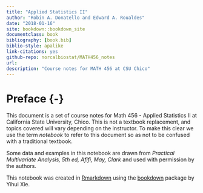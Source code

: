 ```yaml
--- 
title: "Applied Statistics II"
author: "Robin A. Donatello and Edward A. Roualdes"
date: "2018-01-16"
site: bookdown::bookdown_site
documentclass: book
bibliography: [book.bib]
biblio-style: apalike
link-citations: yes
github-repo: norcalbiostat/MATH456_notes
url: 
description: "Course notes for MATH 456 at CSU Chico"
---
```


# Preface {-}

This document is a set of course notes for Math 456 - Applied Statistics II at California State University, Chico. This is not a textbook replacement, and topics covered will vary depending on the instructor. To make this clear we use the term _notebook_ to refer to this document so as not to be confused with a traditional textbook. 

Some data and examples in this notebook are drawn from _Practical Multivariate Analysis, 5th ed, Afifi, May, Clark_ and used with permission by the authors. 

<!-- All material in these notes is licensed under [CC BY-NC-SA 4.0](https://creativecommons.org/licenses/by-nc-sa/4.0/). -->

This notebook was created in [Rmarkdown](http://rmarkdown.rstudio.com/) using the [bookdown](https://bookdown.org/yihui/bookdown/) package by Yihui Xie. 


<!-- # Preparing Data for Analysis {-} -->

<!-- # (PART\*) Regression Modeling {-} -->
<!-- # Linear Regression {-} -->
<!-- # Model Building -->
<!-- # Generalized Linear Models {-} -->

<!-- # (PART\*) Multivariate Analysis {-} -->


<!-- # (PART\*) Hierarchical Regression Analysis {-} -->


<!-- # (PART\*) Other {-} -->

